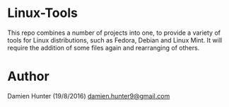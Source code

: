 # Linux-Tools
This repo combines a number of projects into one, to provide a variety of tools for Linux distributions, such as Fedora, Debian and Linux Mint. It will require the addition of some files again and rearranging of others.

# Author

Damien Hunter (19/8/2016)
damien.hunter9@gmail.com
